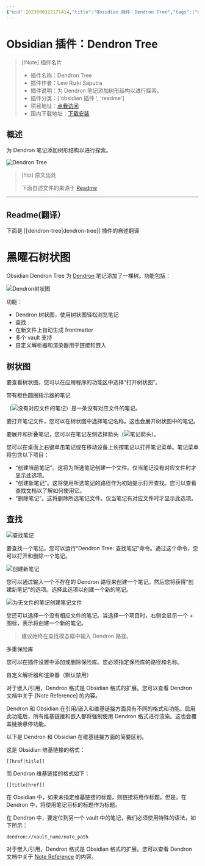 ```yaml
---
{"uid":2023080322171414,"title":"Obsidian 插件：Dendron Tree","tags":["obsidian插件","readme"],"description":"为Dendron笔记添加树形结构以进行探索。","author":"AI","type":"readme","draft":false,"editable":false,"modified":20230101000000,"dg-publish":true,"permalink":"/lake-of-knowledge/10-obsidian/obsidian/readme/dendron-tree-readme/","dgPassFrontmatter":true}
---
```



# Obsidian 插件：Dendron Tree

> [!Note] 插件名片
> - 插件名称：Dendron Tree
> - 插件作者：Levi Rizki Saputra
> - 插件说明：为 Dendron 笔记添加树形结构以进行探索。
> - 插件分类：['obsidian 插件 ', 'readme']
> - 项目地址：[点我访问](https://github.com/levirs565/obsidian-dendron-tree)
> - 国内下载地址：[下载安装](https://pkmer.cn/products/plugin/pluginMarket/?dendron-tree)

## 概述

为 Dendron 笔记添加树形结构以进行探索。

![Dendron Tree](https://cdn.pkmer.cn/covers/dendron-tree.png!pkmer)

> [!tip] 原文出处
>
>下面自述文件的来源于 [Readme](https://ghproxy.net/https://raw.githubusercontent.com/levirs565/obsidian-dendron-tree/master/README.md)
>

---

## Readme(翻译）

下面是 [[dendron-tree\|dendron-tree]] 插件的自述翻译

# 黑曜石树状图

Obsidian Dendron Tree 为 [Dendron](https://www.dendron.so/) 笔记添加了一棵树。功能包括：

![Dendron树状图](images/dendron-tree.png)

功能：

- Dendron 树状图，使用树状图轻松浏览笔记
- 查找
- 在新文件上自动生成 frontmatter
- 多个 vault 支持
- 自定义解析器和渲染器用于链接和嵌入

## 树状图

要查看树状图，您可以在应用程序的功能区中选择“打开树状图”。

带有橙色圆圈指示器的笔记

（![没有对应文件的笔记](images/note-without-file.png)）是一条没有对应文件的笔记。

要打开笔记文件，您可以在树状图中选择笔记名称。这也会展开树状图中的笔记。

要展开和折叠笔记，您可以在笔记左侧选择箭头（![笔记箭头](images/arrow.png)）。

您可以在桌面上右键单击笔记或在移动设备上长按笔记以打开笔记菜单。笔记菜单将包含以下项目：

- “创建当前笔记”。这将为所选笔记创建一个文件。仅当笔记没有对应文件时才显示此选项。
- “创建新笔记”。这将使用所选笔记的路径作为初始提示打开查找。您可以查看查找文档以了解如何使用它。
- “删除笔记”。这将删除所选笔记文件。仅当笔记有对应文件时才显示此选项。

## 查找

![查找笔记](images/lookup.png)

要查找一个笔记，您可以运行“Dendron Tree: 查找笔记”命令。通过这个命令，您可以打开和删除一个笔记。

![创建新笔记](images/lookup-new.png)

您可以通过输入一个不存在的 Dendron 路径来创建一个笔记。然后您将获得“创建新笔记”的选项。选择此选项以创建一个新的笔记。

![为无文件的笔记创建笔记文件](images/create-new-existing.png)

您还可以选择一个没有相应文件的笔记。当选择一个项目时，右侧会显示一个 + 图标，表示将创建一个新的笔记。

> 建议始终在查找模态框中输入 Dendron 路径。

多重保险库

您可以在插件设置中添加或删除保险库。您必须指定保险库的路径和名称。

自定义解析器和渲染器（默认禁用）

对于嵌入/引用，Dendron 格式是 Obsidian 格式的扩展。您可以查看 Dendron 文档中关于 [Note Reference] 的内容。

Dendron 和 Obsidian 在引用/嵌入和维基链接方面具有不同的格式和功能。启用此功能后，所有维基链接和嵌入都将强制使用 Dendron 格式进行渲染。这也会覆盖链接悬停功能。

以下是 Dendron 和 Obsidian 在维基链接方面的简要区别。

这是 Obsidian 维基链接的格式：

```
[[href|title]]
```

而 Dendron 维基链接的格式如下：

```
[[title|href]]
```

在 Obsidian 中，如果未指定维基链接的标题，则链接将用作标题。但是，在 Dendron 中，将使用笔记目标的标题作为标题。

在 Dendron 中，要定位到另一个 vault 中的笔记，我们必须使用特殊的语法，如下所示：

```
dendron://vault_name/note_path
```

对于嵌入/引用，Dendron 格式是 Obsidian 格式的扩展。您可以查看 Dendron 文档中关于 [Note Reference](https://wiki.dendron.so/notes/f1af56bb-db27-47ae-8406-61a98de6c78c) 的内容。
